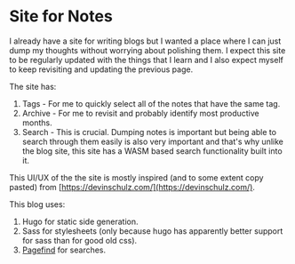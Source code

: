 # Site for Notes
I already have a site for writing blogs but I wanted a place where I can just dump my thoughts without worrying about polishing them. I expect this site to be regularly updated with the things that I learn and I also expect myself to keep revisiting and updating the previous page.

The site has:
1. Tags - For me to quickly select all of the notes that have the same tag.
2. Archive - For me to revisit and probably identify most productive months.
3. Search - This is crucial. Dumping notes is important but being able to search through them easily is also very important and that's why unlike the blog site, this site has a WASM based search functionality built into it.

This UI/UX of the the site is mostly inspired (and to some extent copy pasted) from [https://devinschulz.com/](https://devinschulz.com/).

This blog uses:
1. Hugo for static side generation.
2. Sass for stylesheets (only because hugo has apparently better support for sass than for good old css).
3. [Pagefind](https://pagefind.app) for searches.
